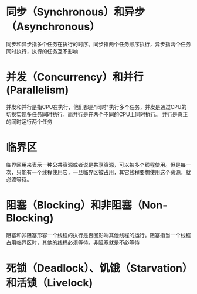 # 同步（Synchronous）和异步（Asynchronous）

同步和异步指多个任务在执行的时序。同步指两个任务顺序执行，异步指两个任务同时执行，执行的任务互不影响

# 并发（Concurrency）和并行(Parallelism)

并发和并行是指CPU在执行，他们都是"同时"执行多个任务，并发是通过CPU的切换实现多任务同时执行。而并行是在两个不同的CPU上同时执行。
并行是真正的同时运行两个任务

# 临界区

临界区用来表示一种公共资源或者说是共享资源，可以被多个线程使用。但是每一次，只能有一个线程使用它，一旦临界区被占用，其它线程要想使用这个资源，就必须等待。

# 阻塞（Blocking）和非阻塞（Non-Blocking)

阻塞和非阻塞形容一个线程的执行是否回影响其他线程的运行。阻塞指当一个线程占用临界区时，其他的线程必须等待。非阻塞就是不必等待

# 死锁（Deadlock）、饥饿（Starvation）和活锁（Livelock)
